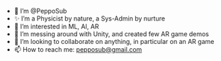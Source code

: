 - 👋 I’m @PeppoSub 
- ✨ I’m a Physicist by nature, a Sys-Admin by nurture
- 👀 I’m interested in ML, AI, AR
- 🌱 I’m messing around with Unity, and created few AR game demos
- 💞️ I’m looking to collaborate on anything, in particular on an AR game
- 📫 How to reach me: pepposub@gmail.com

<!---
PeppoSub/PeppoSub is a ✨ special ✨ repository because its `README.md` (this file) appears on your GitHub profile.
You can click the Preview link to take a look at your changes.
--->
